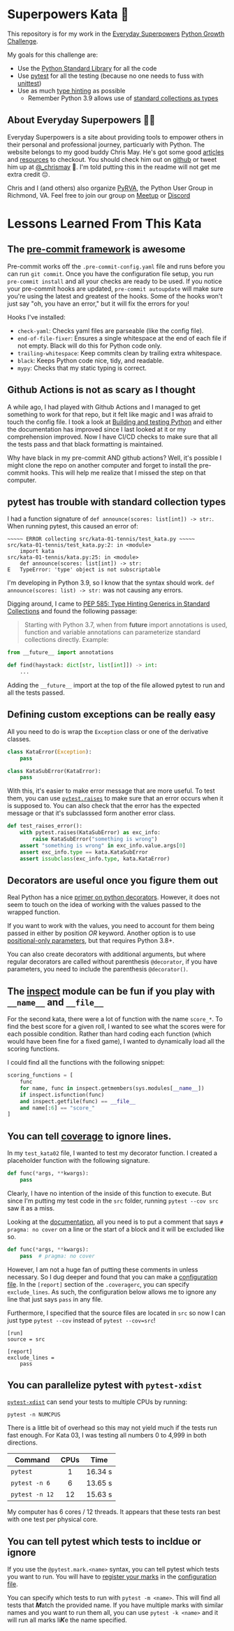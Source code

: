 # Superpowers Kata 🥋

This repository is for my work in the [Everyday Superpowers](https://everydaysuperpowers.dev/) [Python Growth Challenge](https://everydaysuperpowers.dev/python-growth-challenge/).

My goals for this challenge are:
* Use the [Python Standard Library](https://docs.python.org/3/library/) for all the code
* Use [pytest](https://docs.pytest.org/) for all the testing (because no one needs to fuss with [unittest](https://docs.python.org/3/library/unittest.html))
* Use as much [type hinting](https://docs.python.org/3/library/typing.html) as possible
  * Remember Python 3.9 allows use of [standard collections as types](https://docs.python.org/3/whatsnew/3.9.html#type-hinting-generics-in-standard-collections)

## About Everyday Superpowers 🦸‍♂️

Everyday Superpowers is a site about providing tools to empower others in their personal and professional journey, particuarly with Python.
The website belongs to my good buddy Chris May.
He's got some good [articles](https://everydaysuperpowers.dev/articles/) and [resources](https://everydaysuperpowers.dev/resources/) to checkout.
You should check him out on [github](https://github.com/Chris-May) or tweet him up at [@_chrismay](https://twitter.com/_chrismay) 👋.
I'm told putting this in the readme will not get me extra credit 😔.

Chris and I (and others) also organize [PyRVA](http://www.pyrva.org/), the Python User Group in Richmond, VA.
Feel free to join our group on [Meetup](https://www.meetup.com/PyRVAUserGroup/) or [Discord](https://discord.gg/fSGW7Jra4T)

# Lessons Learned From This Kata

## The [pre-commit framework](https://pre-commit.com/) is awesome

Pre-commit works off the `.pre-commit-config.yaml` file and runs before you can run `git commit`. Once you have the configuration file setup, you run `pre-commit install` and all your checks are ready to be used. If you notice your pre-commit hooks are updated, `pre-commit autoupdate` will make sure you're using the latest and greatest of the hooks. Some of the hooks won't just say "oh, you have an error," but it will fix the errors for you!

Hooks I've installed:
* `check-yaml`: Checks yaml files are parseable (like the config file).
* `end-of-file-fixer`: Ensures a single whitespace at the end of each file if not empty. Black will do this for Python code only.
* `trailing-whitespace`: Keep commits clean by trailing extra whitespace.
* `black`: Keeps Python code nice, tidy, and readable.
* `mypy`: Checks that my static typing is correct.

## Github Actions is not as scary as I thought

A while ago, I had played with Github Actions and I managed to get something to work for that repo, but it felt like magic and I was afraid to touch the config file. I took a look at [Building and testing Python](https://docs.github.com/en/actions/guides/building-and-testing-python) and either the documentation has improved since I last looked at it or my comprehension improved. Now I have CI/CD checks to make sure that all the tests pass and that black formatting is maintained.

Why have black in my pre-commit AND github actions? Well, it's possible I might clone the repo on another computer and forget to install the pre-commit hooks. This will help me realize that I missed the step on that computer.

## pytest has trouble with standard collection types

I had a function signature of `def announce(scores: list[int]) -> str:`. When running pytest, this caused an error of:

    ~~~~~ ERROR collecting src/kata-01-tennis/test_kata.py ~~~~~
    src/kata-01-tennis/test_kata.py:2: in <module>
        import kata
    src/kata-01-tennis/kata.py:25: in <module>
        def announce(scores: list[int]) -> str:
    E   TypeError: 'type' object is not subscriptable

I'm developing in Python 3.9, so I know that the syntax should work. `def announce(scores: list) -> str:` was not causing any errors.

Digging around, I came to [PEP 585: Type Hinting Generics in Standard Collections](https://www.python.org/dev/peps/pep-0585/) and found the following passage:

> Starting with Python 3.7, when from __future__ import annotations is used, function and variable annotations can parameterize standard collections directly. Example:
```python
from __future__ import annotations

def find(haystack: dict[str, list[int]]) -> int:
    ...
```

Adding the `__future__` import at the top of the file allowed pytest to run and all the tests passed.

## Defining custom exceptions can be really easy

All you need to do is wrap the `Exception` class or one of the derivative classes.

```python
class KataError(Exception):
    pass

class KataSubError(KataError):
    pass
```

With this, it's easier to make error message that are more useful. To test them, you can use [`pytest.raises`](https://docs.pytest.org/en/stable/reference.html#pytest-raises) to make sure that an error occurs when it is supposed to. You can also check that the error has the expected message or that it's subclasssed form another error class.

```python
def test_raises_error():
    with pytest.raises(KataSubError) as exc_info:
        raise KataSubError("something is wrong")
    assert "something is wrong" in exc_info.value.args[0]
    assert exc_info.type == kata.KataSubError
    assert issubclass(exc_info.type, kata.KataError)
```

## Decorators are useful once you figure them out

Real Python has a nice [primer on python decorators](https://realpython.com/primer-on-python-decorators/). However, it does not seem to touch on the idea of working with the values passed to the wrapped function.

If you want to work with the values, you need to account for them being passed in either by position *OR* keyword. Another option is to use [positional-only parameters](https://www.python.org/dev/peps/pep-0570/), but that requires Python 3.8+.

You can also create decorators with additional arguments, but where regular decorators are called without parenthesis `@decorator`, if you have parameters, you need to include the parenthesis `@decorator()`.

## The [inspect](https://docs.python.org/3/library/inspect.html) module can be fun if you play with `__name__` and `__file__`

For the second kata, there were a lot of function with the name `score_*`. To find the best score for a given roll, I wanted to see what the scores were for each possible condition. Rather than hard coding each function (which would have been fine for a fixed game), I wanted to dynamically load all the scoring functions.

I could find all the functions with the following snippet:

```python
scoring_functions = [
    func
    for name, func in inspect.getmembers(sys.modules[__name__])
    if inspect.isfunction(func)
    and inspect.getfile(func) == __file__
    and name[:6] == "score_"
]
```

## You can tell [coverage](https://coverage.readthedocs.io/) to ignore lines.

In my `test_kata02` file, I wanted to test my decorator function. I created a placeholder function with the following signature.

```python
def func(*args, **kwargs):
    pass
```

Clearly, I have no intention of the inside of this function to execute. But since I'm putting my test code in the `src` folder, running `pytest --cov src` saw it as a miss.

Looking at the [documentation](https://coverage.readthedocs.io/en/coverage-4.3.3/excluding.html), all you need is to put a comment that says `# pragma: no cover` on a line or the start of a block and it will be excluded like so.

```python
def func(*args, **kwargs):
    pass  # pragma: no cover
```

However, I am not a huge fan of putting these comments in unless necessary. So I dug deeper and found that you can make a [configuration file](https://coverage.readthedocs.io/en/coverage-4.3.3/config.html). In the `[report]` section of the `.coveragerc`, you can specify `exclude_lines`. As such, the configuration below allows me to ignore any line that just says `pass` in any file.

Furthermore, I specified that the source files are located in `src` so now I can just type `pytest --cov` instead of `pytest --cov=src`!

```
[run]
source = src

[report]
exclude_lines =
    pass
```

## You can parallelize pytest with `pytest-xdist`

[`pytest-xdist`](https://pypi.org/project/pytest-xdist/) can send your tests to multiple CPUs by running:

`pytest -n NUMCPUS`

There is a little bit of overhead so this may not yield much if the tests run fast enough. For Kata 03, I was testing all numbers 0 to 4,999 in both directions.

| Command        | CPUs  | Time    |
| -------------- | :---: | ------- |
| `pytest`       |   1   | 16.34 s |
| `pytest -n 6`  |   6   | 13.65 s |
| `pytest -n 12` |  12   | 15.63 s |

My computer has 6 cores / 12 threads. It appears that these tests ran best with one test per physical core.

## You can tell pytest which tests to incldue or ignore

If you use the `@pytest.mark.<name>` syntax, you can tell pytest which tests you want to run. You will have to [register your marks](https://docs.pytest.org/en/stable/mark.html) in the [configuration file](https://docs.pytest.org/en/stable/customize.html).

You can specify which tests to run with `pytest -m <name>`. This will find all tests that ***M***atch the provided name. If you have multiple marks with similar names and you want to run them all, you can use `pytest -k <name>` and it will run all marks li***K***e the name specified.
